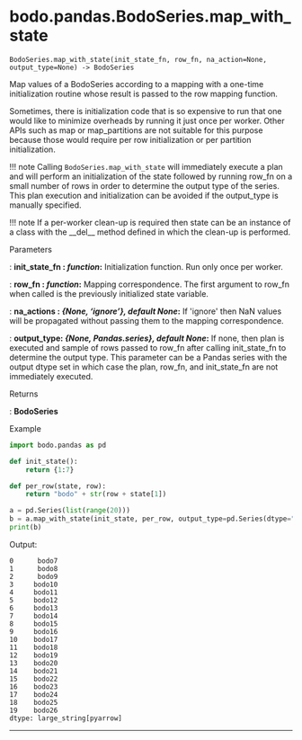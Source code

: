 # bodo.pandas.BodoSeries.map\_with\_state
```
BodoSeries.map_with_state(init_state_fn, row_fn, na_action=None, output_type=None) -> BodoSeries

```
Map values of a BodoSeries according to a mapping with a one-time initialization routine whose
result is passed to the row mapping function.

Sometimes, there is initialization code that is so expensive to run that one would like to minimize
overheads by running it just once per worker.  Other APIs such as map or map\_partitions are
not suitable for this purpose because those would require per row initialization or per partition
initialization.

!!! note
    Calling `BodoSeries.map_with_state` will immediately execute a plan and will perform an
    initialization of the state followed by running row\_fn on a small number of rows in order to
    determine the output type of the series.  This plan execution and initialization can be avoided
    if the output\_type is manually specified.

!!! note
    If a per-worker clean-up is required then state can be an instance of a class with the
    \_\_del\_\_ method defined in which the clean-up is performed.

<p class="api-header">Parameters</p>

: __init_state_fn : *function*:__ Initialization function.  Run only once per worker.

: __row_fn : *function*:__ Mapping correspondence.  The first argument to row\_fn when called is the previously initialized state variable.

: __na_actions : *{None, ‘ignore’}, default None*:__ If 'ignore' then NaN values will be propagated without passing them to the mapping correspondence.

: __output_type: *{None, Pandas.series}, default None*:__ If none, then plan is executed and sample of rows passed to row\_fn after calling init\_state\_fn to determine the output type.  This parameter can be a Pandas series with the output dtype set in which case the plan, row\_fn, and init\_state\_fn are not immediately executed.

<p class="api-header">Returns</p>

: __BodoSeries__

<p class="api-header">Example</p>

``` py
import bodo.pandas as pd

def init_state():
    return {1:7}

def per_row(state, row):
    return "bodo" + str(row + state[1])

a = pd.Series(list(range(20)))
b = a.map_with_state(init_state, per_row, output_type=pd.Series(dtype="string[pyarrow]"))
print(b)
```

Output:
```
0      bodo7
1      bodo8
2      bodo9
3     bodo10
4     bodo11
5     bodo12
6     bodo13
7     bodo14
8     bodo15
9     bodo16
10    bodo17
11    bodo18
12    bodo19
13    bodo20
14    bodo21
15    bodo22
16    bodo23
17    bodo24
18    bodo25
19    bodo26
dtype: large_string[pyarrow]
```

---
